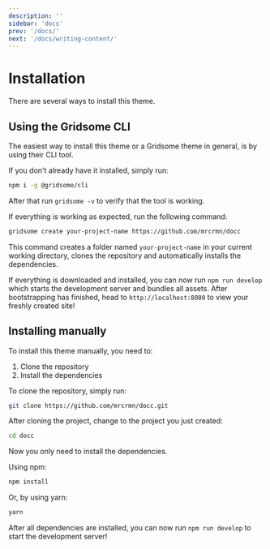 ```yaml
---
description: ''
sidebar: 'docs'
prev: '/docs/'
next: '/docs/writing-content/'
---
```


# Installation

There are several ways to install this theme.

## Using the Gridsome CLI

The easiest way to install this theme or a Gridsome theme in general, is by using their CLI tool.

If you don't already have it installed, simply run:

```bash
npm i -g @gridsome/cli
```

After that run `gridsome -v` to verify that the tool is working.

If everything is working as expected, run the following command:

```bash
gridsome create your-project-name https://github.com/mrcrmn/docc
```

This command creates a folder named `your-project-name` in your current working directory, clones the repository and automatically installs the dependencies.

If everything is downloaded and installed, you can now run `npm run develop` which starts the development server and bundles all assets. After bootstrapping has finished, head to `http://localhost:8080` to view your freshly created site!

## Installing manually

To install this theme manually, you need to:

1. Clone the repository
2. Install the dependencies

To clone the repository, simply run:

```bash
git clone https://github.com/mrcrmn/docc.git
```

After cloning the project, change to the project you just created:

```bash
cd docc
```

Now you only need to install the dependencies.

Using npm:
```bash
npm install
```

Or, by using yarn:
```bash
yarn
```

After all dependencies are installed, you can now run `npm run develop` to start the development server!

